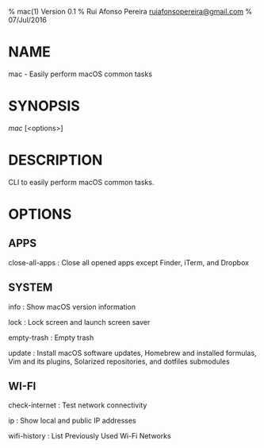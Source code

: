 % mac(1) Version 0.1
% Rui Afonso Pereira <ruiafonsopereira@gmail.com>
% 07/Jul/2016

# NAME

mac - Easily perform macOS common tasks

# SYNOPSIS

*mac* [\<options\>]

# DESCRIPTION

CLI to easily perform macOS common tasks.

# OPTIONS

## APPS

close-all-apps
: Close all opened apps except Finder, iTerm, and Dropbox

## SYSTEM

info
: Show macOS version information

lock
: Lock screen and launch screen saver

empty-trash
: Empty trash

update
: Install macOS software updates, Homebrew and installed formulas, Vim and its
plugins, Solarized repositories, and dotfiles submodules

## WI-FI

check-internet
: Test network connectivity

ip
: Show local and public IP addresses

wifi-history
: List Previously Used Wi-Fi Networks
